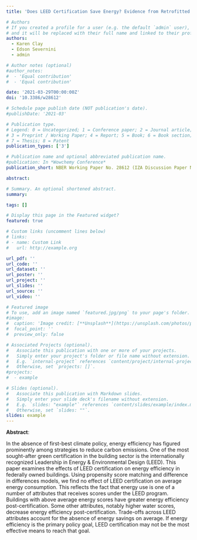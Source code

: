 ```yaml
---
title: 'Does LEED Certification Save Energy? Evidence from Retrofitted Federal Buildings'

# Authors
# If you created a profile for a user (e.g. the default `admin` user), write the username (folder name) here
# and it will be replaced with their full name and linked to their profile.
authors:
  - Karen Clay
  - Edson Severnini
  - admin

# Author notes (optional)
#author_notes:
#  - 'Equal contribution'
#  - 'Equal contribution'

date: '2021-03-29T00:00:00Z'
doi: '10.3386/w28612'

# Schedule page publish date (NOT publication's date).
#publishDate: '2021-03'

# Publication type.
# Legend: 0 = Uncategorized; 1 = Conference paper; 2 = Journal article;
# 3 = Preprint / Working Paper; 4 = Report; 5 = Book; 6 = Book section;
# 7 = Thesis; 8 = Patent
publication_types: ['3']

# Publication name and optional abbreviated publication name.
#publication: In *Wowchemy Conference*
publication_short: NBER Working Paper No. 28612 (IZA Discussion Paper No. 14211)

abstract: 

# Summary. An optional shortened abstract.
summary: 

tags: []

# Display this page in the Featured widget?
featured: true

# Custom links (uncomment lines below)
# links:
# - name: Custom Link
#   url: http://example.org

url_pdf: ''
url_code: ''
url_dataset: ''
url_poster: ''
url_project: ''
url_slides: ''
url_source: ''
url_video: ''

# Featured image
# To use, add an image named `featured.jpg/png` to your page's folder.
#image:
#  caption: 'Image credit: [**Unsplash**](https://unsplash.com/photos/pLCdAaMFLTE)'
#  focal_point: ''
#  preview_only: false

# Associated Projects (optional).
#   Associate this publication with one or more of your projects.
#   Simply enter your project's folder or file name without extension.
#   E.g. `internal-project` references `content/project/internal-project/index.md`.
#   Otherwise, set `projects: []`.
#projects:
#  - example

# Slides (optional).
#   Associate this publication with Markdown slides.
#   Simply enter your slide deck's filename without extension.
#   E.g. `slides: "example"` references `content/slides/example/index.md`.
#   Otherwise, set `slides: ""`.
slides: example
---
```


**Abstract**: 

In the absence of first-best climate policy, energy efficiency has figured prominently among strategies to reduce carbon emissions. One of the most sought-after green certification in the building sector is the internationally recognized Leadership in Energy & Environmental Design (LEED). This paper examines the effects of LEED certification on energy efficiency in federally owned buildings. Using propensity score matching and difference in differences models, we find no effect of LEED certification on average energy consumption. This reflects the fact that energy use is one of a number of attributes that receives scores under the LEED program. Buildings with above average energy scores have greater energy efficiency post-certification. Some other attributes, notably higher water scores, decrease energy efficiency post-certification. Trade-offs across LEED attributes account for the absence of energy savings on average. If energy efficiency is the primary policy goal, LEED certification may not be the most effective means to reach that goal.







